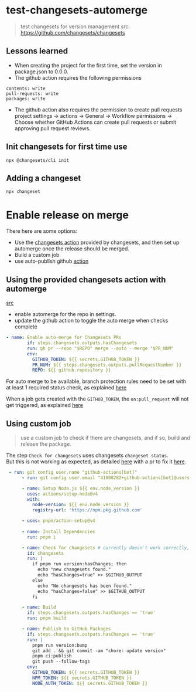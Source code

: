 # test-changesets-automerge
> test changesets for version management
> src: https://github.com/changesets/changesets

## Lessons learned
- When creating the project for the first time, set the version in package.json to 0.0.0.
- The github action requires the following permissions
```
contents: write
pull-requests: write
packages: write
```
- The github action also requires the permission to create pull requests 
project settings -> actions -> General -> Workflow permissions -> Choose whether GitHub Actions can create pull requests or submit approving pull request reviews.

## Init changesets for first time use
 `npx @changesets/cli init`

## Adding a changeset
`npx changeset`

# Enable release on merge
There here are some options:
- Use the [changesets action](https://github.com/changesets/action) provided by changesets, and then set up automerge once the release should be merged.
- Build a custom job
- use auto-publish github [action](https://github.com/JamilOmar/autopublish-changesets-action)

## Using the provided changesets action with automerge
[src](https://github.com/changesets/action/issues/310#issuecomment-2770423999)
- enable automerge for the repo in settings.
- update the github action to toggle the auto merge when checks complete


```yml
- name: Enable auto-merge for Changesets PRs
        if: steps.changesets.outputs.hasChangesets
        run: gh pr --repo "$REPO" merge --auto --merge "$PR_NUM"
        env:
          GITHUB_TOKEN: ${{ secrets.GITHUB_TOKEN }}
          PR_NUM: ${{ steps.changesets.outputs.pullRequestNumber }}
          REPO: ${{ github.repository }}
```

For auto merge to be available, branch protection rules need to be set with at least 1 required status check, as explained [here](https://github.com/orgs/community/discussions/53088#discussioncomment-5992953)

When a job gets created with the `GITHUB_TOKEN`, the `on:pull_request` will not get triggered, as explained [here](https://github.com/orgs/community/discussions/65321#discussioncomment-6861423)

## Using custom job
> use a custom job to check if there are changesets, and if so, build and release the package.

The step `Check for changesets` uses changesets `changeset status`.  
But this is not working as expected, as detailed [here](https://github.com/changesets/changesets/issues/1036) with a pr to fix it [here](https://github.com/changesets/changesets/pull/1345).

```yml
 - run: git config user.name "github-actions[bot]"
      - run: git config user.email "41898282+github-actions[bot]@users.noreply.github.com"

      - name: Setup Node.js ${{ env.node_version }}
        uses: actions/setup-node@v4
        with:
          node-version: ${{ env.node_version }}
          registry-url: 'https://npm.pkg.github.com'

      - uses: pnpm/action-setup@v4
      
      - name: Install Dependencies
        run: pnpm i

      - name: Check for changesets # currently doesn't work correctly, see https://github.com/changesets/changesets/issues/1036
        id: changesets
        run: |
          if pnpm run version:hasChanges; then
            echo "new changesets found."
            echo "hasChanges=true" >> $GITHUB_OUTPUT
          else
            echo "No changesets has been found."
            echo "hasChanges=false" >> $GITHUB_OUTPUT
          fi

      - name: Build
        if: steps.changesets.outputs.hasChanges == 'true'
        run: pnpm build

      - name: Publish to GitHub Packages
        if: steps.changesets.outputs.hasChanges == 'true'
        run: |
          pnpm run version:bump
          git add . && git commit -am "chore: update version"
          pnpm ci:publish
          git push --follow-tags
        env:
          GITHUB_TOKEN: ${{ secrets.GITHUB_TOKEN }}
          NPM_TOKEN: ${{ secrets.GITHUB_TOKEN }}
          NODE_AUTH_TOKEN: ${{ secrets.GITHUB_TOKEN }}
```
